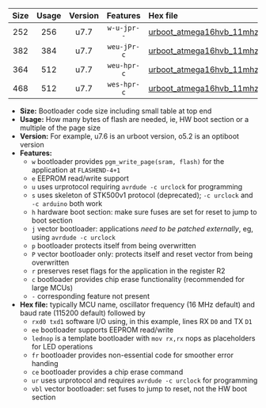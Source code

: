 |Size|Usage|Version|Features|Hex file|
|:-:|:-:|:-:|:-:|:--|
|252|256|u7.7|`w-u-jpr--`|[urboot_atmega16hvb_11mhz0592_19200bps_rxb0_txb1_ur_vbl.hex](https://raw.githubusercontent.com/stefanrueger/urboot.hex/main/mcus/atmega16hvb/fcpu_11mhz0592/19200_bps/urboot_atmega16hvb_11mhz0592_19200bps_rxb0_txb1_ur_vbl.hex)|
|382|384|u7.7|`weu-jPr-c`|[urboot_atmega16hvb_11mhz0592_19200bps_rxb0_txb1_ee_lednop_fr_ce_ur_vbl.hex](https://raw.githubusercontent.com/stefanrueger/urboot.hex/main/mcus/atmega16hvb/fcpu_11mhz0592/19200_bps/urboot_atmega16hvb_11mhz0592_19200bps_rxb0_txb1_ee_lednop_fr_ce_ur_vbl.hex)|
|364|512|u7.7|`weu-hpr-c`|[urboot_atmega16hvb_11mhz0592_19200bps_rxb0_txb1_ee_lednop_fr_ce_ur.hex](https://raw.githubusercontent.com/stefanrueger/urboot.hex/main/mcus/atmega16hvb/fcpu_11mhz0592/19200_bps/urboot_atmega16hvb_11mhz0592_19200bps_rxb0_txb1_ee_lednop_fr_ce_ur.hex)|
|468|512|u7.7|`wes-hpr-c`|[urboot_atmega16hvb_11mhz0592_19200bps_rxb0_txb1_ee_lednop_fr_ce.hex](https://raw.githubusercontent.com/stefanrueger/urboot.hex/main/mcus/atmega16hvb/fcpu_11mhz0592/19200_bps/urboot_atmega16hvb_11mhz0592_19200bps_rxb0_txb1_ee_lednop_fr_ce.hex)|

- **Size:** Bootloader code size including small table at top end
- **Usage:** How many bytes of flash are needed, ie, HW boot section or a multiple of the page size
- **Version:** For example, u7.6 is an urboot version, o5.2 is an optiboot version
- **Features:**
  + `w` bootloader provides `pgm_write_page(sram, flash)` for the application at `FLASHEND-4+1`
  + `e` EEPROM read/write support
  + `u` uses urprotocol requiring `avrdude -c urclock` for programming
  + `s` uses skeleton of STK500v1 protocol (deprecated); `-c urclock` and `-c arduino` both work
  + `h` hardware boot section: make sure fuses are set for reset to jump to boot section
  + `j` vector bootloader: applications *need to be patched externally*, eg, using `avrdude -c urclock`
  + `p` bootloader protects itself from being overwritten
  + `P` vector bootloader only: protects itself and reset vector from being overwritten
  + `r` preserves reset flags for the application in the register R2
  + `c` bootloader provides chip erase functionality (recommended for large MCUs)
  + `-` corresponding feature not present
- **Hex file:** typically MCU name, oscillator frequency (16 MHz default) and baud rate (115200 default) followed by
  + `rxd0 txd1` software I/O using, in this example, lines RX `D0` and TX `D1`
  + `ee` bootloader supports EEPROM read/write
  + `lednop` is a template bootloader with `mov rx,rx` nops as placeholders for LED operations
  + `fr` bootloader provides non-essential code for smoother error handing
  + `ce` bootloader provides a chip erase command
  + `ur` uses urprotocol and requires `avrdude -c urclock` for programming
  + `vbl` vector bootloader: set fuses to jump to reset, not the HW boot section
